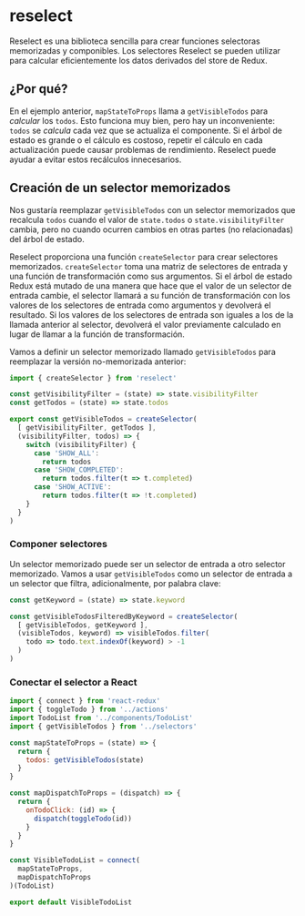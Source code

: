 # reselect

Reselect es una biblioteca sencilla para crear funciones selectoras memorizadas y componibles. Los selectores Reselect se pueden utilizar para calcular eficientemente los datos derivados del store de Redux.

## ¿Por qué?

En el ejemplo anterior, `mapStateToProps` llama a `getVisibleTodos` para _calcular_ los `todos`. Esto funciona muy bien, pero hay un inconveniente: `todos` se _calcula_ cada vez que se actualiza el componente. Si el árbol de estado es grande o el cálculo es costoso, repetir el cálculo en cada actualización puede causar problemas de rendimiento. Reselect puede ayudar a evitar estos recálculos innecesarios.

## Creación de un selector memorizados

Nos gustaría reemplazar `getVisibleTodos` con un selector memorizados que recalcula `todos` cuando el valor de `state.todos` o `state.visibilityFilter` cambia, pero no cuando ocurren cambios en otras partes (no relacionadas) del árbol de estado.

Reselect proporciona una función `createSelector` para crear selectores memorizados. `createSelector` toma una matriz de selectores de entrada y una función de transformación como sus argumentos. Si el árbol de estado Redux está mutado de una manera que hace que el valor de un selector de entrada cambie, el selector llamará a su función de transformación con los valores de los selectores de entrada como argumentos y devolverá el resultado. Si los valores de los selectores de entrada son iguales a los de la llamada anterior al selector, devolverá el valor previamente calculado en lugar de llamar a la función de transformación.

Vamos a definir un selector memorizado llamado `getVisibleTodos` para reemplazar la versión no-memorizada anterior:

```js
import { createSelector } from 'reselect'

const getVisibilityFilter = (state) => state.visibilityFilter
const getTodos = (state) => state.todos

export const getVisibleTodos = createSelector(
  [ getVisibilityFilter, getTodos ],
  (visibilityFilter, todos) => {
    switch (visibilityFilter) {
      case 'SHOW_ALL':
        return todos
      case 'SHOW_COMPLETED':
        return todos.filter(t => t.completed)
      case 'SHOW_ACTIVE':
        return todos.filter(t => !t.completed)
    }
  }
)
```

### Componer selectores

Un selector memorizado puede ser un selector de entrada a otro selector memorizado. Vamos a usar `getVisibleTodos` como un selector de entrada a un selector que filtra, adicionalmente, por palabra clave:

```js
const getKeyword = (state) => state.keyword

const getVisibleTodosFilteredByKeyword = createSelector(
  [ getVisibleTodos, getKeyword ],
  (visibleTodos, keyword) => visibleTodos.filter(
    todo => todo.text.indexOf(keyword) > -1
  )
)
```

### Conectar el selector a React

```js
import { connect } from 'react-redux'
import { toggleTodo } from '../actions'
import TodoList from '../components/TodoList'
import { getVisibleTodos } from '../selectors'

const mapStateToProps = (state) => {
  return {
    todos: getVisibleTodos(state)
  }
}

const mapDispatchToProps = (dispatch) => {
  return {
    onTodoClick: (id) => {
      dispatch(toggleTodo(id))
    }
  }
}

const VisibleTodoList = connect(
  mapStateToProps,
  mapDispatchToProps
)(TodoList)

export default VisibleTodoList
```
